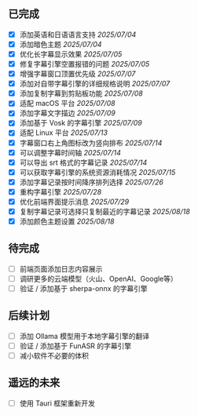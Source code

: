 ## 已完成

- [x] 添加英语和日语语言支持 *2025/07/04*
- [x] 添加暗色主题 *2025/07/04*
- [x] 优化长字幕显示效果 *2025/07/05*
- [x] 修复字幕引擎空置报错的问题 *2025/07/05*
- [x] 增强字幕窗口顶置优先级 *2025/07/07*
- [x] 添加对自带字幕引擎的详细规格说明 *2025/07/07*
- [x] 添加复制字幕到剪贴板功能 *2025/07/08*
- [x] 适配 macOS 平台 *2025/07/08*
- [x] 添加字幕文字描边 *2025/07/09*
- [x] 添加基于 Vosk 的字幕引擎 *2025/07/09*
- [x] 适配 Linux 平台 *2025/07/13*
- [x] 字幕窗口右上角图标改为竖向排布 *2025/07/14*
- [x] 可以调整字幕时间轴 *2025/07/14*
- [x] 可以导出 srt 格式的字幕记录 *2025/07/14*
- [x] 可以获取字幕引擎的系统资源消耗情况 *2025/07/15*
- [x] 添加字幕记录按时间降序排列选择 *2025/07/26*
- [x] 重构字幕引擎 *2025/07/28*
- [x] 优化前端界面提示消息 *2025/07/29*
- [x] 复制字幕记录可选择只复制最近的字幕记录 *2025/08/18*
- [x] 添加颜色主题设置 *2025/08/18*

## 待完成

- [ ] 前端页面添加日志内容展示
- [ ] 调研更多的云端模型（火山、OpenAI、Google等）
- [ ] 验证 / 添加基于 sherpa-onnx 的字幕引擎

## 后续计划

- [ ] 添加 Ollama 模型用于本地字幕引擎的翻译
- [ ] 验证 / 添加基于 FunASR 的字幕引擎
- [ ] 减小软件不必要的体积

## 遥远的未来

- [ ] 使用 Tauri 框架重新开发

